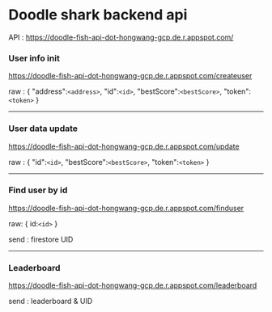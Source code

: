# Doodle shark backend api

API : https://doodle-fish-api-dot-hongwang-gcp.de.r.appspot.com/

### User info init
https://doodle-fish-api-dot-hongwang-gcp.de.r.appspot.com/createuser

raw : 
    {
        "address":`<address>`,
        "id":`<id>`,
        "bestScore":`<bestScore>`,
        "token":`<token>`
    }


---
### User data update
https://doodle-fish-api-dot-hongwang-gcp.de.r.appspot.com/update

raw : 
    {
        "id":`<id>`,
        "bestScore":`<bestScore>`,
        "token":`<token>`
    }
    
---
### Find user by id
https://doodle-fish-api-dot-hongwang-gcp.de.r.appspot.com/finduser

raw:
    {
    id:`<id>`
    }

send : firestore UID

---
### Leaderboard
https://doodle-fish-api-dot-hongwang-gcp.de.r.appspot.com/leaderboard

send : leaderboard & UID